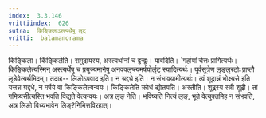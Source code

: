 ```yaml
---
index:  3.3.146
vrittiindex:  626
sutra:  किङ्किलाऽस्त्यर्थेषु लृट्
vritti:  balamanorama 
---
```


किङ्किला। किंङ्किलेति। समुदायस्य, अस्त्यर्थानां च द्वन्द्वः। यावदिति। `गर्हायां चेत्तः प्रागित्यर्थः। किङ्किलेत्यस्मिन् अस्त्यर्थेषु च प्रयुज्यमानेषु अनवक्लृप्त्यमर्षयोर्लृट् स्यादित्यर्थः। पूर्वसूत्रेण लृङ्लृरटोः प्राप्तौ लृडेवेत्यर्थमिदम्। तदाह-- लिङोऽपवाद इति। न श्रद्दधे इति। न संभावयामीत्यर्थः। त्वं शूद्रान्नं भोक्ष्यसे इति यत्तन्न श्रद्दधे, न मर्षये वा किङ्किलेत्यन्वयः। किङ्किलेति क्रोधं द्योतयति। अस्तीति। शूद्रस्य स्त्री शूद्री। तां गमिष्यसीत्यस्ति भवति विद्यते वेत्यन्वयः। अत्र लृङ् नेति। भविष्यति नित्यं लृङ्, भूते वेत्युक्तमिह न संभवति, अत्र लिङो विध्यभावेन लिङ्?निमित्तविरहात्। 

